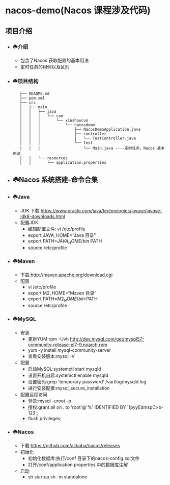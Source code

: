 # nacos-demo(Nacos 课程涉及代码)

## 项目介绍
* ### ☘️介绍
     * 包含了Nacos 获取配置的基本用法
     * 定时任务的用例以及区别

* ### ☘️项目结构

     ```
        ├── README.md
        ├── pom.xml
        ├── src
        │   ├── main
        │   │   ├── java
        │   │   │   └── com
        │   │   │       └── xinshoucun
        │   │   │           └── nacosdemo
        │   │   │               ├── NacosDemoApplication.java
        │   │   │               ├── controller
        │   │   │               │   └── TestController.java
        │   │   │               └── test
        │   │   │                   └── Main.java ----定时任务、Nacos 基本用法
        │   │   └── resources
        │   │       └── application.properties
     ```  
 
* ## ☘️Nacos 系统搭建-命令合集

* ### ☘️Java
     * JDK 下载:https://www.oracle.com/java/technologies/javase/javase-jdk8-downloads.html 
     * 配置JDK
       * 编辑配置文件: vi /etc/profile
       * export JAVA_HOME=”Java 目录”
       * export PATH=$JAVA_HOME/bin:$PATH
       * source /etc/profile

* ### ☘️Maven
     * 下载:http://maven.apache.org/download.cgi
     * 配置
       * vi /etc/profile
       * export M2_HOME=”Maven 目录”
       * export PATH=$M2_HOME/bin:$PATH
       * source /etc/profile

* ### ☘️MySQL
     * 安装
       * 更新YUM:rpm -Uvh  http://dev.mysql.com/get/mysql57-community-release-el7-9.noarch.rpm
       * yum -y install mysql-community-server
       * 查看安装版本:mysql -V
     * 配置
       * 启动MySQL:systemctl start mysqld
       * 设置开机自启:systemctl enable mysqld
       * 设置密码:grep 'temporary password' /var/log/mysqld.log
       * 进行安装配置:mysql_secure_installation
     * 配置远程访问
       * 登录:mysql -uroot -p
       * 授权:grant all on *.* to 'root'@'%' IDENTIFIED BY '1pyyEdmspC>b-123';
       * flush privileges;

* ### ☘️Nacos
     * 下载:https://github.com/alibaba/nacos/releases
     * 初始化
       * 初始化数据库:执行/conf 目录下的nacos-config.sql文件
       * 打开/conf/application.properties 中的数据库注解
     * 启动
       * sh startup.sh -m standalone
    
